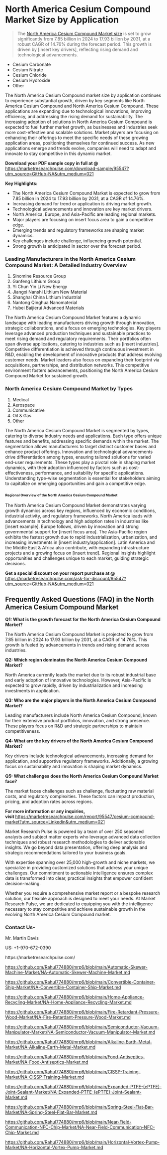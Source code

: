 <h1>North America Cesium Compound Market&nbsp;Size by Application</h1><blockquote><p>The <a href="https://marketresearchpulse.com/download-sample/95547?utm_source=GitHub-NA&amp;utm_medium=021">North America Cesium Compound Market size</a> is set to grow significantly from 7.85 billion in 2024 to 17.93 billion by 2031, at a robust CAGR of 14.76% during the forecast period. This growth is driven by [insert key drivers], reflecting rising demand and technological advancements.</p></blockquote><ul><li>Cesium Carbonate<li> Cesium Nitrate<li> Cesium Chloride<li> Cesium Hydroxide<li> Other</li></ul><p>The North America Cesium Compound market size by application continues to experience substantial growth, driven by key segments like North America Cesium Compound and North America Cesium Compound. These applications are expanding due to technological innovations, improving efficiency, and addressing the rising demand for sustainability. The increasing adoption of solutions in North America Cesium Compound is expected to fuel further market growth, as businesses and industries seek more cost-effective and scalable solutions. Market players are focusing on enhancing their offerings to meet the specific needs of these growing application areas, positioning themselves for continued success. As new applications emerge and trends evolve, companies will need to adapt and innovate to stay competitive in this dynamic market.</p><p><strong>Download your PDF sample copy in full at @ </strong><a href="https://marketresearchpulse.com/download-sample/95547?utm_source=GitHub-NA&amp;utm_medium=021">https://marketresearchpulse.com/download-sample/95547?utm_source=GitHub-NA&amp;utm_medium=021</a></p><p><strong>Key Highlights: </strong></p><ul><li>The North America Cesium Compound Market is expected to grow from 7.85 billion in 2024 to 17.93 billion by 2031, at a CAGR of 14.76%.</li><li>Increasing demand for trend or application is driving market growth.</li><li>Technological advancements and innovation are key market drivers.</li><li>North America, Europe, and Asia-Pacific are leading regional markets.</li><li>Major players are focusing on insert focus area to gain a competitive edge.</li><li>Emerging trends and regulatory frameworks are shaping market dynamics.</li><li>Key challenges include challenge, influencing growth potential.</li><li>Strong growth is anticipated in sector over the forecast period.</li></ul><h3>Leading Manufacturers in the North America Cesium Compound Market: A Detailed Industry Overview</h3><ol><li>Sinomine Resource Group</li><li>Ganfeng Lithium Group</li><li>Yi Chun Yin Li New Energy</li><li>Jiangxi Nanshi Lithium New Material</li><li>Shanghai China Lithium Industrial</li><li>Nantong Qinghua Nanomaterial</li><li>Hubei Baijierui Advanced Materials</li></ol><div class="flex max-w-full flex-col flex-grow"><div class="min-h-8 text-message flex w-full flex-col items-end gap-2 whitespace-normal break-words [.text-message+&amp;]:mt-5" dir="auto" data-message-author-role="assistant" data-message-id="fd8432e4-4910-450d-b182-61b7bfb0a01f" data-message-model-slug="gpt-4o"><div class="flex w-full flex-col gap-1 empty:hidden first:pt-[3px]"><div class="markdown prose w-full break-words dark:prose-invert light"><p>The North America Cesium Compound Market features a dynamic landscape with leading manufacturers driving growth through innovation, strategic collaborations, and a focus on emerging technologies. Key players leverage advanced production techniques and sustainable practices to meet rising demand and regulatory requirements. Their portfolios often span diverse applications, catering to industries such as [insert industries]. Competitive differentiation is achieved through continuous investment in R&amp;D, enabling the development of innovative products that address evolving customer needs. Market leaders also focus on expanding their footprint via acquisitions, partnerships, and distribution networks. This competitive environment fosters advancements, positioning the North America Cesium Compound Market for sustained growth.</p></div></div></div></div><h3>North America Cesium Compound Market by Types</h3><ol><li>Medical<li> Aerospace<li> Communicative<li> Oil & Gas<li> Other</li></ol><div class="flex max-w-full flex-col flex-grow"><div class="min-h-8 text-message flex w-full flex-col items-end gap-2 whitespace-normal break-words [.text-message+&amp;]:mt-5" dir="auto" data-message-author-role="assistant" data-message-id="084470be-0bb7-4664-bddf-5156b4f41249" data-message-model-slug="gpt-4o-mini"><div class="flex w-full flex-col gap-1 empty:hidden first:pt-[3px]"><div class="markdown prose w-full break-words dark:prose-invert light"><p>The North America Cesium Compound Market is segmented by types, catering to diverse industry needs and applications. Each type offers unique features and benefits, addressing specific demands within the market. The segmentation allows manufacturers to target distinct customer bases and enhance product offerings. Innovation and technological advancements drive differentiation among types, ensuring tailored solutions for varied end-user requirements. These types play a pivotal role in shaping market dynamics, with their adoption influenced by factors such as cost-effectiveness, performance, and suitability for specific applications. Understanding type-wise segmentation is essential for stakeholders aiming to capitalize on emerging opportunities and gain a competitive edge.</p></div></div></div></div><h3><span style="font-size: 11px;">Regional Overview of the North America Cesium Compound Market</span></h3><div class="flex max-w-full flex-col flex-grow"><div class="min-h-8 text-message flex w-full flex-col items-end gap-2 whitespace-normal break-words [.text-message+&amp;]:mt-5" dir="auto" data-message-author-role="assistant" data-message-id="e9038762-ce64-4e30-91c9-9bd413514231" data-message-model-slug="gpt-4o-mini"><div class="flex w-full flex-col gap-1 empty:hidden first:pt-[3px]"><div class="markdown prose w-full break-words dark:prose-invert light"><p>The North America Cesium Compound Market demonstrates varying growth dynamics across key regions, influenced by economic conditions, industrial activity, and regulatory frameworks. North America leads with advancements in technology and high adoption rates in industries like [insert example]. Europe follows, driven by innovation and strong governmental support for [insert focus area]. The Asia-Pacific region exhibits the fastest growth due to rapid industrialization, urbanization, and increasing investments in [insert industry/application]. Latin America and the Middle East &amp; Africa also contribute, with expanding infrastructure projects and a growing focus on [insert trend]. Regional insights highlight opportunities and challenges unique to each market, guiding strategic decisions.</p></div></div></div></div><p><strong>Get a special discount on your report purchase at @ </strong><a href="https://marketresearchpulse.com/ask-for-discount/95547?utm_source=GitHub-NA&amp;utm_medium=021">https://marketresearchpulse.com/ask-for-discount/95547?utm_source=GitHub-NA&amp;utm_medium=021</a></p><h2>Frequently Asked Questions (FAQ) in the North America Cesium Compound Market</h2><p><strong>Q1: What is the growth forecast for the North America Cesium Compound Market?</strong></p><p>The North America Cesium Compound Market is projected to grow from 7.85 billion in 2024 to 17.93 billion by 2031, at a CAGR of 14.76%. This growth is fueled by advancements in trends and rising demand across industries.</p><p><strong>Q2: Which region dominates the North America Cesium Compound Market?</strong></p><p>North America currently leads the market due to its robust industrial base and early adoption of innovative technologies. However, Asia-Pacific is expected to grow rapidly, driven by industrialization and increasing investments in application.</p><p><strong>Q3: Who are the major players in the North America Cesium Compound Market?</strong></p><p>Leading manufacturers include North America Cesium Compound, known for their extensive product portfolios, innovation, and strong presence. These players focus on R&amp;D and strategic partnerships to maintain competitiveness.</p><p><strong>Q4: What are the key drivers of the North America Cesium Compound Market?</strong></p><p>Key drivers include technological advancements, increasing demand for application, and supportive regulatory frameworks. Additionally, a growing focus on sustainability and innovation is shaping market dynamics.</p><p><strong>Q5: What challenges does the North America Cesium Compound Market face?</strong></p><p>The market faces challenges such as challenge, fluctuating raw material costs, and regulatory complexities. These factors can impact production, pricing, and adoption rates across regions.</p><p><strong>For more information or any inquiries, visit&nbsp;</strong><a href="https://marketresearchpulse.com/report/95547/cesium-compound-market?utm_source=Linkedin&utm_medium=021">https://marketresearchpulse.com/report/95547/cesium-compound-market?utm_source=Linkedin&utm_medium=021</a></p><p>Market Research Pulse is powered by a team of over 250 seasoned analysts and subject matter experts who leverage advanced data collection techniques and robust research methodologies to deliver actionable insights. We go beyond data presentation, offering deep analysis and strategic recommendations tailored to your business goals.</p><p>With expertise spanning over 25,000 high-growth and niche markets, we specialize in providing customized solutions that address your unique challenges. Our commitment to actionable intelligence ensures complex data is transformed into clear, practical insights that empower confident decision-making.</p><p>Whether you require a comprehensive market report or a bespoke research solution, our flexible approach is designed to meet your needs. At Market Research Pulse, we are dedicated to equipping you with the intelligence necessary to stay competitive and achieve sustainable growth in the evolving North America Cesium Compound market.</p><h3><strong>Contact Us-</strong></h3><p>Mr. Martin Davis</p><p>US: +1-970-672-0390</p><p>https://marketresearchpulse.com/</p><p><a href="https://github.com/Rahul774880/mrp6/blob/main/Automatic-Skewer-Machine-Market/NA-Automatic-Skewer-Machine-Market.md">https://github.com/Rahul774880/mrp6/blob/main/Automatic-Skewer-Machine-Market/NA-Automatic-Skewer-Machine-Market.md</a></p><p><a href="https://github.com/Rahul774880/mrp6/blob/main/Convertible-Container-Ship-Market/NA-Convertible-Container-Ship-Market.md">https://github.com/Rahul774880/mrp6/blob/main/Convertible-Container-Ship-Market/NA-Convertible-Container-Ship-Market.md</a></p><p><a href="https://github.com/Rahul774880/mrp6/blob/main/Home-Appliance-Recycling-Market/NA-Home-Appliance-Recycling-Market.md">https://github.com/Rahul774880/mrp6/blob/main/Home-Appliance-Recycling-Market/NA-Home-Appliance-Recycling-Market.md</a></p><p><a href="https://github.com/Rahul774880/mrp6/blob/main/Fire-Retardant-Pressure-Wood-Market/NA-Fire-Retardant-Pressure-Wood-Market.md">https://github.com/Rahul774880/mrp6/blob/main/Fire-Retardant-Pressure-Wood-Market/NA-Fire-Retardant-Pressure-Wood-Market.md</a></p><p><a href="https://github.com/Rahul774880/mrp6/blob/main/Semiconductor-Vacuum-Manipulator-Market/NA-Semiconductor-Vacuum-Manipulator-Market.md">https://github.com/Rahul774880/mrp6/blob/main/Semiconductor-Vacuum-Manipulator-Market/NA-Semiconductor-Vacuum-Manipulator-Market.md</a></p><p><a href="https://github.com/Rahul774880/mrp6/blob/main/Alkaline-Earth-Metal-Market/NA-Alkaline-Earth-Metal-Market.md">https://github.com/Rahul774880/mrp6/blob/main/Alkaline-Earth-Metal-Market/NA-Alkaline-Earth-Metal-Market.md</a></p><p><a href="https://github.com/Rahul774880/mrp6/blob/main/Food-Antiseptics-Market/NA-Food-Antiseptics-Market.md">https://github.com/Rahul774880/mrp6/blob/main/Food-Antiseptics-Market/NA-Food-Antiseptics-Market.md</a></p><p><a href="https://github.com/Rahul774880/mrp6/blob/main/CISSP-Training-Market/NA-CISSP-Training-Market.md">https://github.com/Rahul774880/mrp6/blob/main/CISSP-Training-Market/NA-CISSP-Training-Market.md</a></p><p><a href="https://github.com/Rahul774880/mrp6/blob/main/Expanded-PTFE-(ePTFE)-Joint-Sealant-Market/NA-Expanded-PTFE-(ePTFE)-Joint-Sealant-Market.md">https://github.com/Rahul774880/mrp6/blob/main/Expanded-PTFE-(ePTFE)-Joint-Sealant-Market/NA-Expanded-PTFE-(ePTFE)-Joint-Sealant-Market.md</a></p><p><a href="https://github.com/Rahul774880/mrp6/blob/main/Spring-Steel-Flat-Bar-Market/NA-Spring-Steel-Flat-Bar-Market.md">https://github.com/Rahul774880/mrp6/blob/main/Spring-Steel-Flat-Bar-Market/NA-Spring-Steel-Flat-Bar-Market.md</a></p><p><a href="https://github.com/Rahul774880/mrp6/blob/main/Near-Field-Communication-NFC-Chip-Market/NA-Near-Field-Communication-NFC-Chip-Market.md">https://github.com/Rahul774880/mrp6/blob/main/Near-Field-Communication-NFC-Chip-Market/NA-Near-Field-Communication-NFC-Chip-Market.md</a></p><p><a href="https://github.com/Rahul774880/mrp6/blob/main/Horizontal-Vortex-Pump-Market/NA-Horizontal-Vortex-Pump-Market.md">https://github.com/Rahul774880/mrp6/blob/main/Horizontal-Vortex-Pump-Market/NA-Horizontal-Vortex-Pump-Market.md</a></p>
